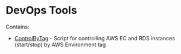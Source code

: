 # DevOps Tools

Contains: 
* [ControlByTag](ControlByTag/README.md) - Script for controlling AWS EC and RDS instances (start/stop) by AWS Environment tag
